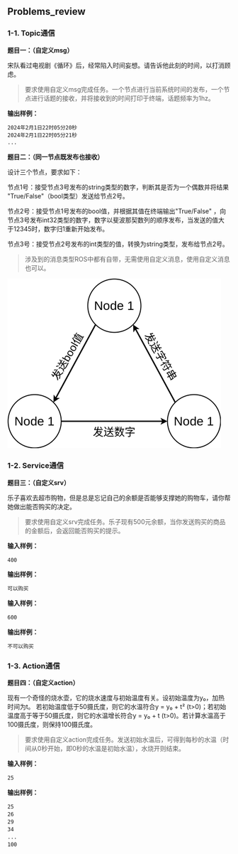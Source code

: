 ## Problems_review

### 1-1. Topic通信

**题目一：（自定义msg）**

宋队看过电视剧《循环》后，经常陷入时间妄想。请告诉他此刻的时间，以打消顾虑。

> 要求使用自定义msg完成任务。一个节点进行当前系统时间的发布，一个节点进行话题的接收，并将接收到的时间打印于终端，话题频率为1hz。

**输出样例：**

```bash
2024年2月1日22时05分20秒
2024年2月1日22时05分21秒
...
```

**题目二：（同一节点既发布也接收）**

设计三个节点，要求如下：

节点1号：接受节点3号发布的string类型的数字，判断其是否为一个偶数并将结果 "True/False"（bool类型）发送给节点2号。

节点2号：接受节点1号发布的bool值，并根据其值在终端输出"True/False" ，向节点3号发布int32类型的数字，数字以斐波那契数列的顺序发布，当发送的值大于12345时，数字归1重新开始发布。

节点3号：接受节点2号发布的int类型的值，转换为string类型，发布给节点2号。

> 涉及到的消息类型ROS中都有自带，无需使用自定义消息，使用自定义消息也可以。

![img01](../../public/img/topic.png)

### 1-2. Service通信

**题目三：（自定义srv）**

乐子喜欢去超市购物，但是总是忘记自己的余额是否能够支撑她的购物车，请你帮她做出能否购买的决定。

> 要求使用自定义srv完成任务。乐子现有500元余额，当你发送购买的商品的金额后，会返回能否购买的提示。

**输入样例：**

```bash
400
```

**输出样例：**

```bash
可以购买
```

**输入样例：**

```bash
600
```

**输出样例：**

```bash
不可以购买
```

### 1-3. Action通信

**题目四：（自定义action）**

现有一个奇怪的烧水壶，它的烧水速度与初始温度有关。设初始温度为y₀，加热时间为t。
若初始温度低于50摄氏度，则它的水温符合y = y₀ + t² (t>0)；若初始温度高于等于50摄氏度，则它的水温增长符合y = y₀ + t (t>0)。若计算水温高于100摄氏度，则保持100摄氏度。

> 要求使用自定义action完成任务。发送初始水温后，可得到每秒的水温（时间从0秒开始，即0秒的水温是初始水温），水烧开则结束。

**输入样例：**

```bash
25
```

**输出样例：**

```bash
25
26
29
34
...
100
```
